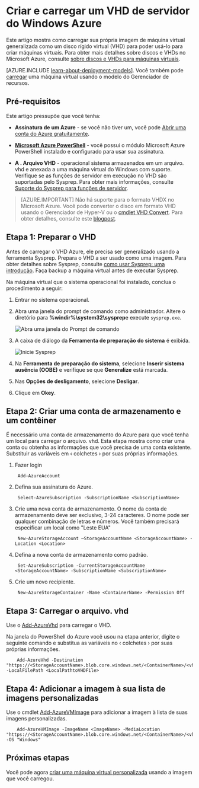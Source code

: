 <properties
    pageTitle="Criar e carregar uma imagem de máquina virtual usando o Powershell | Microsoft Azure"
    description="Aprenda a criar e carregar uma imagem do Windows Server generalizada (VHD) usando o modelo clássico de implantação e o Azure Powershell."
    services="virtual-machines-windows"
    documentationCenter=""
    authors="cynthn"
    manager="timlt"
    editor="tysonn"
    tags="azure-service-management"/>

<tags
    ms.service="virtual-machines-windows"
    ms.workload="infrastructure-services"
    ms.tgt_pltfrm="vm-windows"
    ms.devlang="na"
    ms.topic="article"
    ms.date="07/21/2016"
    ms.author="cynthn"/>

# <a name="create-and-upload-a-windows-server-vhd-to-azure"></a>Criar e carregar um VHD de servidor do Windows Azure

Este artigo mostra como carregar sua própria imagem de máquina virtual generalizada como um disco rígido virtual (VHD) para poder usá-lo para criar máquinas virtuais. Para obter mais detalhes sobre discos e VHDs no Microsoft Azure, consulte [sobre discos e VHDs para máquinas virtuais](virtual-machines-linux-about-disks-vhds.md).


[AZURE.INCLUDE [learn-about-deployment-models](../../includes/learn-about-deployment-models-classic-include.md)]. Você também pode [carregar](virtual-machines-windows-upload-image.md) uma máquina virtual usando o modelo do Gerenciador de recursos. 

## <a name="prerequisites"></a>Pré-requisitos

Este artigo pressupõe que você tenha:

- **Assinatura de um Azure** - se você não tiver um, você pode [Abrir uma conta do Azure gratuitamente](/pricing/free-trial/?WT.mc_id=A261C142F).

- **[Microsoft Azure PowerShell](../powershell-install-configure.md)** - você possui o módulo Microsoft Azure PowerShell instalado e configurado para usar sua assinatura. 

- **A . Arquivo VHD** - operacional sistema armazenados em um arquivo. vhd e anexada a uma máquina virtual do Windows com suporte. Verifique se as funções de servidor em execução no VHD são suportadas pelo Sysprep. Para obter mais informações, consulte [Suporte do Sysprep para funções de servidor](https://msdn.microsoft.com/windows/hardware/commercialize/manufacture/desktop/sysprep-support-for-server-roles).

> [AZURE.IMPORTANT] Não há suporte para o formato VHDX no Microsoft Azure. Você pode converter o disco em formato VHD usando o Gerenciador de Hyper-V ou o [cmdlet VHD Convert](http://technet.microsoft.com/library/hh848454.aspx). Para obter detalhes, consulte este [blogpost](http://blogs.msdn.com/b/virtual_pc_guy/archive/2012/10/03/using-powershell-to-convert-a-vhd-to-a-vhdx.aspx).

## <a name="step-1-prep-the-vhd"></a>Etapa 1: Preparar o VHD 

Antes de carregar o VHD Azure, ele precisa ser generalizado usando a ferramenta Sysprep. Prepara o VHD a ser usado como uma imagem. Para obter detalhes sobre Sysprep, consulte [como usar Sysprep: uma introdução](http://technet.microsoft.com/library/bb457073.aspx). Faça backup a máquina virtual antes de executar Sysprep.

Na máquina virtual que o sistema operacional foi instalado, conclua o procedimento a seguir:

1. Entrar no sistema operacional.

2. Abra uma janela do prompt de comando como administrador. Altere o diretório para **%windir%\system32\sysprep**e execute `sysprep.exe`.

    ![Abra uma janela do Prompt de comando](./media/virtual-machines-windows-classic-createupload-vhd/sysprep_commandprompt.png)

3.  A caixa de diálogo da **Ferramenta de preparação do sistema** é exibida.

    ![Inicie Sysprep](./media/virtual-machines-windows-classic-createupload-vhd/sysprepgeneral.png)

4.  Na **Ferramenta de preparação do sistema**, selecione **Inserir sistema ausência (OOBE)** e verifique se que **Generalize** está marcada.

5.  Nas **Opções de desligamento**, selecione **Desligar**.

6.  Clique em **Okey**.

## <a name="step-2-create-a-storage-account-and-a-container"></a>Etapa 2: Criar uma conta de armazenamento e um contêiner

É necessário uma conta de armazenamento do Azure para que você tenha um local para carregar o arquivo. vhd. Esta etapa mostra como criar uma conta ou obtenha as informações que você precisa de uma conta existente. Substituir as variáveis em &lsaquo; colchetes &rsaquo; por suas próprias informações.

1. Fazer login

        Add-AzureAccount

1. Defina sua assinatura do Azure.

        Select-AzureSubscription -SubscriptionName <SubscriptionName> 

2. Crie uma nova conta de armazenamento. O nome da conta de armazenamento deve ser exclusivo, 3-24 caracteres. O nome pode ser qualquer combinação de letras e números. Você também precisará especificar um local como "Leste EUA"
        
        New-AzureStorageAccount –StorageAccountName <StorageAccountName> -Location <Location>

3. Defina a nova conta de armazenamento como padrão.
        
        Set-AzureSubscription -CurrentStorageAccountName <StorageAccountName> -SubscriptionName <SubscriptionName>

4. Crie um novo recipiente.

        New-AzureStorageContainer -Name <ContainerName> -Permission Off

 

## <a name="step-3-upload-the-vhd-file"></a>Etapa 3: Carregar o arquivo. vhd

Use o [Add-AzureVhd](http://msdn.microsoft.com/library/dn495173.aspx) para carregar o VHD.

Na janela do PowerShell do Azure você usou na etapa anterior, digite o seguinte comando e substitua as variáveis no &lsaquo; colchetes &rsaquo; por suas próprias informações.

        Add-AzureVhd -Destination "https://<StorageAccountName>.blob.core.windows.net/<ContainerName>/<vhdName>.vhd" -LocalFilePath <LocalPathtoVHDFile>


## <a name="step-4-add-the-image-to-your-list-of-custom-images"></a>Etapa 4: Adicionar a imagem à sua lista de imagens personalizadas

Use o cmdlet [Add-AzureVMImage](https://msdn.microsoft.com/library/mt589167.aspx) para adicionar a imagem à lista de suas imagens personalizadas.

        Add-AzureVMImage -ImageName <ImageName> -MediaLocation "https://<StorageAccountName>.blob.core.windows.net/<ContainerName>/<vhdName>.vhd" -OS "Windows"


## <a name="next-steps"></a>Próximas etapas

Você pode agora [criar uma máquina virtual personalizada](virtual-machines-windows-classic-createportal.md) usando a imagem que você carregou.

